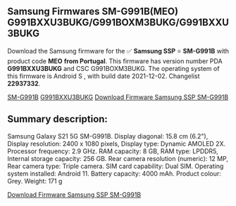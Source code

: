 <h2>Samsung Firmwares SM-G991B(MEO) G991BXXU3BUKG/G991BOXM3BUKG/G991BXXU3BUKG</h2>
Download the Samsung firmware for the ✅ <strong>Samsung SSP </strong> ⭐ <strong>SM-G991B</strong> with product code <strong>MEO</strong> <strong> from Portugal</strong>. This firmware has version number PDA <strong>G991BXXU3BUKG</strong> and CSC G991BOXM3BUKG. The operating system of this firmware is Android S , with build date 2021-12-02. Changelist <strong>22937332</strong>.


[SM-G991B](https://samfirm.shop/samsung/model/SM-G991B)
[G991BXXU3BUKG](https://samfirm.shop/samsung/pda/G991BXXU3BUKG)
[Download Firmware Samsung SSP SM-G991B](https://samfirm.shop/samsung/firmware/479882)
<h2>Summary description:</h2>
<p>Samsung Galaxy S21 5G SM-G991B. Display diagonal: 15.8 cm (6.2"), Display resolution: 2400 x 1080 pixels, Display type: Dynamic AMOLED 2X. Processor frequency: 2.9 GHz. RAM capacity: 8 GB, RAM type: LPDDR5, Internal storage capacity: 256 GB. Rear camera resolution (numeric): 12 MP, Rear camera type: Triple camera. SIM card capability: Dual SIM. Operating system installed: Android 11. Battery capacity: 4000 mAh. Product colour: Grey. Weight: 171 g</p>


[Download Firmware Samsung SSP SM-G991B](https://samfirm.shop/samsung/firmware/479882)

